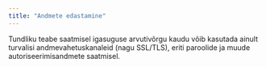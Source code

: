 ```yaml
---
title: "Andmete edastamine"
---
```

Tundliku teabe saatmisel igasuguse arvutivõrgu kaudu võib kasutada ainult
turvalisi andmevahetuskanaleid (nagu SSL/TLS), eriti paroolide ja muude
autoriseerimisandmete saatmisel.
